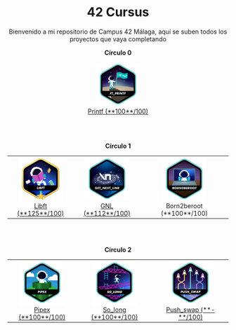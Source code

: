 <h1 align="center">42 Cursus</h1>

<p align="center">
Bienvenido a mi repositorio de Campus 42 Málaga, aquí se suben todos los proyectos que vaya completando
</p>

<!-- Círculo 0 -->
<div align="center">
  <p><b>Círculo 0</b></p>
  <a href="https://github.com/Kenobiiii/printf.git">
    <img src="./badges/ft_printfe.png" alt="printf badge" width="100px"><br>
    Printf (**100**/100)
  </a>
</div>

<br><br>

<!-- Círculo 1 -->
<div align="center">
  <p><b>Círculo 1</b></p>
  <table>
    <tr>
      <td align="center">
        <a href="https://github.com/Kenobiiii/libft.git">
          <img src="./badges/libftm.png" alt="libft badge" width="100px"><br>
          Libft (**125**/100)
        </a>
      </td>
      <td align="center">
        <a href="https://github.com/Kenobiiii/get_next_line.git">
          <img src="./badges/get_next_linee.png" alt="gnl badge" width="100px"><br>
          GNL (**112**/100)
        </a>
      </td>
      <td align="center">
        <img src="./badges/born2beroote.png" alt="born2beroot badge" width="100px"><br>
        Born2beroot (**100**/100)
      </td>
    </tr>
  </table>
</div>

<br><br>

<!-- Círculo 2 -->
<div align="center">
  <p><b>Círculo 2</b></p>
  <table>
    <tr>
      <td align="center">
        <a href="https://github.com/Kenobiiii/pipex.git">
          <img src="./badges/pipexe.png" alt="pipex badge" width="100px"><br>
          Pipex (**100**/100)
        </a>
      </td>
      <td align="center">
        <a href="https://github.com/Kenobiiii/so_long.git">
          <img src="./badges/so_longe.png" alt="so_long badge" width="100px"><br>
          So_long (**100**/100)
        </a>
      </td>
      <td align="center">
        <a href="https://github.com/Kenobiiii/Push_swap.git">
          <img src="./badges/push_swape.png" alt="push_swap badge" width="100px"><br>
          Push_swap (**-**/100)
        </a>
      </td>
    </tr>
  </table>
</div>

